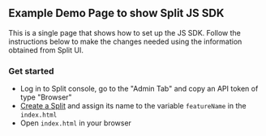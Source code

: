 ## Example Demo Page to show Split JS SDK

This is a single page that shows how to set up the JS SDK. Follow the instructions below to make the changes 
needed using the information obtained from Split UI.

### Get started

 * Log in to Split console, go to the "Admin Tab" and copy an API token of type "Browser"
 * [Create a Split](CREATESPLIT.md) and assign its name to the variable `featureName` in the `index.html`
 * Open `index.html` in your browser
